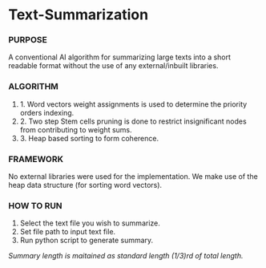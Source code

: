 # Text-Summarization

<h3>PURPOSE</h3>
<p>
A conventional AI algorithm for summarizing large texts into a short readable format without the use of any external/inbuilt libraries.
</p>

<h3>ALGORITHM</h3>
<p>
<ol>
<li>1. Word vectors weight assignments is used to determine the priority orders indexing.</li>
<li>2. Two step Stem cells pruning is done to restrict insignificant nodes from contributing to weight sums.</li>
<li>3. Heap based sorting to form coherence.</li>
</ol>
</p>

<h3>FRAMEWORK</h3>
<p>
No external libraries were used for the implementation.
We make use of the heap data structure (for sorting word vectors).
</p>

<h3>HOW TO RUN</h3>
<p>
<ol>
<li>Select the text file you wish to summarize.</li>
<li>Set file path to input text file.</li>
<li>Run python script to generate summary.</li>
</ol>
</p>

<i>Summary length is maitained as standard length (1/3)rd of total length.</i>
